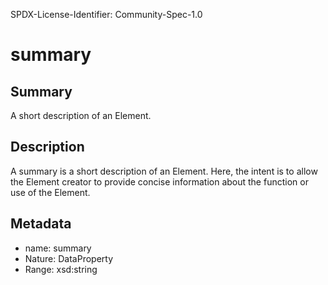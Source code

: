SPDX-License-Identifier: Community-Spec-1.0

# summary

## Summary

A short description of an Element.

## Description

A summary is a short description of an Element. Here, the intent is to allow the Element creator to 
provide concise information about the function or use of the Element.

## Metadata

- name: summary
- Nature: DataProperty
- Range: xsd:string
